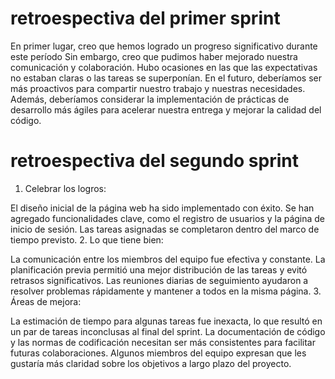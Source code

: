 # retroespectiva del primer sprint 

En primer lugar, creo que hemos logrado un progreso significativo durante este período
Sin embargo, creo que pudimos haber mejorado nuestra comunicación y colaboración. Hubo ocasiones en las que las expectativas no estaban claras o las tareas se superponían. En el futuro, deberíamos ser más proactivos para compartir nuestro trabajo y nuestras necesidades. Además, deberíamos considerar la implementación de prácticas de desarrollo más ágiles para acelerar nuestra entrega y mejorar la calidad del código.


# retroespectiva del segundo sprint

1. Celebrar los logros: 

El diseño inicial de la página web ha sido implementado con éxito.
Se han agregado funcionalidades clave, como el registro de usuarios y la página de inicio de sesión.
Las tareas asignadas se completaron dentro del marco de tiempo previsto.
2. Lo que tiene bien: 

La comunicación entre los miembros del equipo fue efectiva y constante.
La planificación previa permitió una mejor distribución de las tareas y evitó retrasos significativos.
Las reuniones diarias de seguimiento ayudaron a resolver problemas rápidamente y mantener a todos en la misma página.
3. Áreas de mejora: 

La estimación de tiempo para algunas tareas fue inexacta, lo que resultó en un par de tareas inconclusas al final del sprint.
La documentación de código y las normas de codificación necesitan ser más consistentes para facilitar futuras colaboraciones.
Algunos miembros del equipo expresan que les gustaría más claridad sobre los objetivos a largo plazo del proyecto.